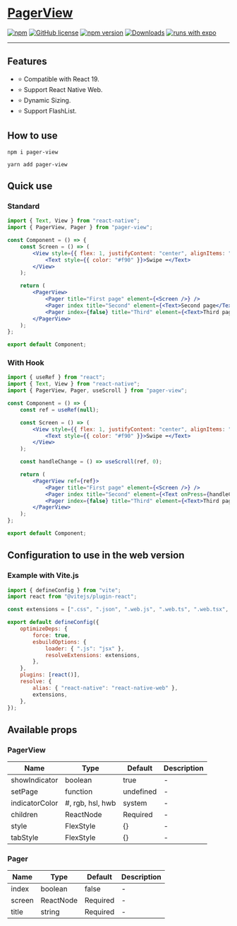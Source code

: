 # [PagerView](https://boteasy.net/)

[![npm](https://img.shields.io/badge/types-included-blue?style=flat-square)](https://www.npmjs.com/package/pager-view) [![GitHub license](https://img.shields.io/badge/license-MIT-blue.svg)](https://github.com/theronaldostar/pager-view/blob/main/LICENSE) [![npm version](https://img.shields.io/npm/v/pager-view.svg?style=flat)](https://www.npmjs.com/package/pager-view) [![Downloads](https://img.shields.io/npm/dm/pager-view.svg)](https://www.npmjs.com/package/pager-view) [![runs with expo](https://img.shields.io/badge/Runs%20with%20Expo-4630EB.svg?style=flat-square&logo=EXPO&labelColor=f3f3f3&logoColor=000)](https://expo.io/)

---

## Features

- ⭐️ Compatible with React 19.
- ⭐️ Support React Native Web.
- ⭐️ Dynamic Sizing.
- ⭐️ Support FlashList.

## How to use

```shell
npm i pager-view
```

```shell
yarn add pager-view
```

## Quick use

### Standard

```jsx
import { Text, View } from "react-native";
import { PagerView, Pager } from "pager-view";

const Component = () => {
	const Screen = () => (
		<View style={{ flex: 1, justifyContent: "center", alignItems: "center" }}>
			<Text style={{ color: "#f90" }}>Swipe ➡️</Text>
		</View>
	);

	return (
		<PagerView>
			<Pager title="First page" element={<Screen />} />
			<Pager index title="Second" element={<Text>Second page</Text>} />
			<Pager index={false} title="Third" element={<Text>Third page</Text>} />
		</PagerView>
	);
};

export default Component;
```

### With Hook

```jsx
import { useRef } from "react";
import { Text, View } from "react-native";
import { PagerView, Pager, useScroll } from "pager-view";

const Component = () => {
	const ref = useRef(null);

	const Screen = () => (
		<View style={{ flex: 1, justifyContent: "center", alignItems: "center" }}>
			<Text style={{ color: "#f90" }}>Swipe ➡️</Text>
		</View>
	);

	const handleChange = () => useScroll(ref, 0);

	return (
		<PagerView ref={ref}>
			<Pager title="First page" element={<Screen />} />
			<Pager index title="Second" element={<Text onPress={handleChange}>Second page</Text>} />
			<Pager index={false} title="Third" element={<Text>Third page</Text>} />
		</PagerView>
	);
};

export default Component;
```

## Configuration to use in the web version

### Example with Vite.js

```jsx
import { defineConfig } from "vite";
import react from "@vitejs/plugin-react";

const extensions = [".css", ".json", ".web.js", ".web.ts", ".web.tsx", ".js", ".ts", ".tsx"];

export default defineConfig({
	optimizeDeps: {
		force: true,
		esbuildOptions: {
			loader: { ".js": "jsx" },
			resolveExtensions: extensions,
		},
	},
	plugins: [react()],
	resolve: {
		alias: { "react-native": "react-native-web" },
		extensions,
	},
});
```

## Available props

### PagerView

| Name           | Type             | Default   | Description |
| -------------- | ---------------- | --------- | ----------- |
| showIndicator  | boolean          | true      | -           |
| setPage        | function         | undefined | -           |
| indicatorColor | #, rgb, hsl, hwb | system    | -           |
| children       | ReactNode        | Required  | -           |
| style          | FlexStyle        | {}        | -           |
| tabStyle       | FlexStyle        | {}        | -           |

### Pager

| Name   | Type      | Default  | Description |
| ------ | --------- | -------- | ----------- |
| index  | boolean   | false    | -           |
| screen | ReactNode | Required | -           |
| title  | string    | Required | -           |
